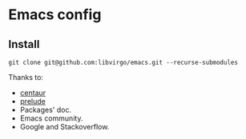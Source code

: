 # Emacs config

## Install

```shell
git clone git@github.com:libvirgo/emacs.git --recurse-submodules
```

Thanks to:

* [centaur](https://github.com/seagle0128/.emacs.d)
* [prelude](https://github.com/bbatsov/prelude)
* Packages' doc.
* Emacs community.
* Google and Stackoverflow.
